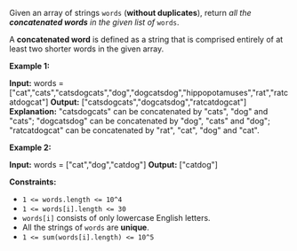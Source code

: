 
Given an array of strings  `words`  (**without duplicates**), return  _all the  **concatenated words**  in the given list of_  `words`.

A  **concatenated word**  is defined as a string that is comprised entirely of at least two shorter words in the given array.

**Example 1:**

**Input:** words = ["cat","cats","catsdogcats","dog","dogcatsdog","hippopotamuses","rat","ratcatdogcat"]
**Output:** ["catsdogcats","dogcatsdog","ratcatdogcat"]
**Explanation:** "catsdogcats" can be concatenated by "cats", "dog" and "cats";
"dogcatsdog" can be concatenated by "dog", "cats" and "dog";
"ratcatdogcat" can be concatenated by "rat", "cat", "dog" and "cat".

**Example 2:**

**Input:** words = ["cat","dog","catdog"]
**Output:** ["catdog"]

**Constraints:**

-   `1 <= words.length <= 10^4`
-   `1 <= words[i].length <= 30`
-   `words[i]`  consists of only lowercase English letters.
-   All the strings of  `words`  are  **unique**.
-   `1 <= sum(words[i].length) <= 10^5`
